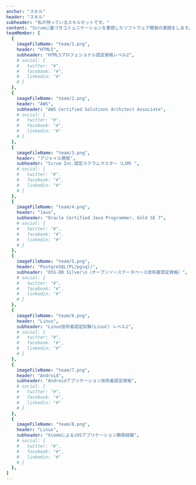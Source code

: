 ```yaml
---
anchor: "スキル"
header: "スキル"
subheader: "私が持っているスキルセットです。"
content: "Scrumに基づきコミュニケーションを重視したソフトウェア開発の実践をします。"
teamMember: [
  {
    imageFileName: "team/1.png",
    header: "HTML5",
    subheader: "HTML5プロフェショナル認定資格レベル2",
    # social: {
    #   twitter: "#",
    #   facebook: "#",
    #   linkedin: "#"
    # }
  },
  {
    imageFileName: "team/2.png",
    header: "AWS",
    subheader: "AWS Certified Solutions Architect Associate",
    # social: {
    #   twitter: "#",
    #   facebook: "#",
    #   linkedin: "#"
    # }
  },
  {
    imageFileName: "team/3.png",
    header: "アジャイル開発",
    subheader: "Scrum Inc.認定スクラムマスター（LSM）",
    # social: {
    #   twitter: "#",
    #   facebook: "#",
    #   linkedin: "#"
    # }
  },
  {
    imageFileName: "team/4.png",
    header: "Java",
    subheader: "Oracle Certified Java Programmer, Gold SE 7",
    # social: {
    #   twitter: "#",
    #   facebook: "#",
    #   linkedin: "#"
    # }
  },
  {
    imageFileName: "team/5.png",
    header: "PostgreSQL(PL/pgsql)",
    subheader: "OSS-DB Silver\n（オープンソースデータベース技術者認定資格）",
    # social: {
    #   twitter: "#",
    #   facebook: "#",
    #   linkedin: "#"
    # }
  },
  {
    imageFileName: "team/6.png",
    header: "Linux",
    subheader: "Linux技術者認定試験(LinuC) レベル1",
    # social: {
    #   twitter: "#",
    #   facebook: "#",
    #   linkedin: "#"
    # }
  },
  {
    imageFileName: "team/7.png",
    header: "Android",
    subheader: "Androidアプリケーション技術者認定資格",
    # social: {
    #   twitter: "#",
    #   facebook: "#",
    #   linkedin: "#"
    # }
  },
  {
    imageFileName: "team/8.png",
    header: "Linux",
    subheader: "XcodeによるiOSアプリケーション開発経験",
    # social: {
    #   twitter: "#",
    #   facebook: "#",
    #   linkedin: "#"
    # }
  },
]
---
```

